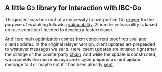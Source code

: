 ## A little Go library for interaction with IBC-Go


This project was born out of a neccessity to overperfom Go [relayer](https://github.com/cosmos/relayer) for the purpose of exploiting following [vulnurability](https://hackerone.com/reports/2917368). Since the vulnarability is based on race condition I needed to develop a faster relayer. 

And here main optimization comes from concurrent proof retrieval and client updates. In the original relayer version, client updates are prepended to whatever messages we send. Here, client updates are initiated right after the change on the counterparty [chain](https://github.com/unknownfeature/ibc-tools/blob/master/relayer/types.go#L166). And while the update is constructed, we assemble the next message and maybe prepend a client update message to it or maybe not if it has been already [sent](https://github.com/unknownfeature/ibc-tools/blob/master/relayer/client/types.go#L93).

